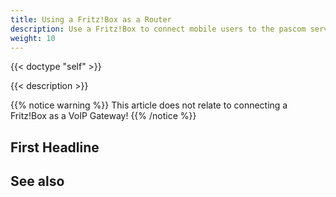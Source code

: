 ```yaml
---
title: Using a Fritz!Box as a Router
description: Use a Fritz!Box to connect mobile users to the pascom server via the Internet.
weight: 10
---
```

 
{{< doctype "self" >}} 

{{< description >}}

{{% notice warning %}}
This article does not relate to connecting a Fritz!Box as a VoIP Gateway!
{{% /notice %}}
 
 
## First Headline
 
 
## See also
